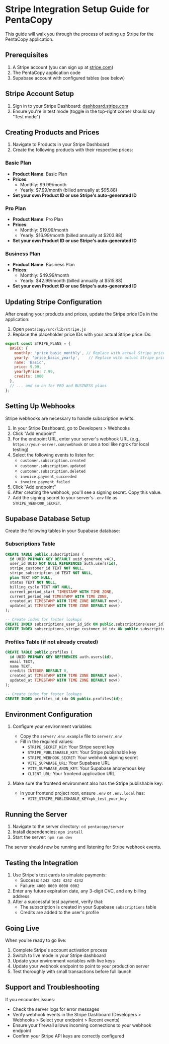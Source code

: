 # Stripe Integration Setup Guide for PentaCopy

This guide will walk you through the process of setting up Stripe for the PentaCopy application.

## Prerequisites

1. A Stripe account (you can sign up at [stripe.com](https://stripe.com))
2. The PentaCopy application code
3. Supabase account with configured tables (see below)

## Stripe Account Setup

1. Sign in to your Stripe Dashboard: [dashboard.stripe.com](https://dashboard.stripe.com)
2. Ensure you're in test mode (toggle in the top-right corner should say "Test mode")

## Creating Products and Prices

1. Navigate to Products in your Stripe Dashboard
2. Create the following products with their respective prices:

### Basic Plan
- **Product Name**: Basic Plan
- **Prices**:
  - Monthly: $9.99/month
  - Yearly: $7.99/month (billed annually at $95.88)
- **Set your own Product ID or use Stripe's auto-generated ID**

### Pro Plan
- **Product Name**: Pro Plan
- **Prices**:
  - Monthly: $19.99/month
  - Yearly: $16.99/month (billed annually at $203.88)
- **Set your own Product ID or use Stripe's auto-generated ID**

### Business Plan
- **Product Name**: Business Plan
- **Prices**:
  - Monthly: $49.99/month
  - Yearly: $42.99/month (billed annually at $515.88)
- **Set your own Product ID or use Stripe's auto-generated ID**

## Updating Stripe Configuration

After creating your products and prices, update the Stripe price IDs in the application:

1. Open `pentacopy/src/lib/stripe.js`
2. Replace the placeholder price IDs with your actual Stripe price IDs:

```javascript
export const STRIPE_PLANS = {
  BASIC: {
    monthly: 'price_basic_monthly', // Replace with actual Stripe price ID
    yearly: 'price_basic_yearly',    // Replace with actual Stripe price ID
    name: 'Basic',
    price: 9.99,
    yearlyPrice: 7.99,
    credits: 1000
  },
  // ... and so on for PRO and BUSINESS plans
};
```

## Setting Up Webhooks

Stripe webhooks are necessary to handle subscription events:

1. In your Stripe Dashboard, go to Developers > Webhooks
2. Click "Add endpoint"
3. For the endpoint URL, enter your server's webhook URL (e.g., `https://your-server.com/webhook` or use a tool like ngrok for local testing)
4. Select the following events to listen for:
   - `customer.subscription.created`
   - `customer.subscription.updated`
   - `customer.subscription.deleted`
   - `invoice.payment_succeeded`
   - `invoice.payment_failed`
5. Click "Add endpoint"
6. After creating the webhook, you'll see a signing secret. Copy this value.
7. Add the signing secret to your server's `.env` file as `STRIPE_WEBHOOK_SECRET`.

## Supabase Database Setup

Create the following tables in your Supabase database:

### Subscriptions Table
```sql
CREATE TABLE public.subscriptions (
  id UUID PRIMARY KEY DEFAULT uuid_generate_v4(),
  user_id UUID NOT NULL REFERENCES auth.users(id),
  stripe_customer_id TEXT NOT NULL,
  stripe_subscription_id TEXT NOT NULL,
  plan TEXT NOT NULL,
  status TEXT NOT NULL,
  billing_cycle TEXT NOT NULL,
  current_period_start TIMESTAMP WITH TIME ZONE,
  current_period_end TIMESTAMP WITH TIME ZONE,
  created_at TIMESTAMP WITH TIME ZONE DEFAULT now(),
  updated_at TIMESTAMP WITH TIME ZONE DEFAULT now()
);

-- Create index for faster lookups
CREATE INDEX subscriptions_user_id_idx ON public.subscriptions(user_id);
CREATE INDEX subscriptions_stripe_customer_id_idx ON public.subscriptions(stripe_customer_id);
```

### Profiles Table (if not already created)
```sql
CREATE TABLE public.profiles (
  id UUID PRIMARY KEY REFERENCES auth.users(id),
  email TEXT,
  name TEXT,
  credits INTEGER DEFAULT 0,
  created_at TIMESTAMP WITH TIME ZONE DEFAULT now(),
  updated_at TIMESTAMP WITH TIME ZONE DEFAULT now()
);

-- Create index for faster lookups
CREATE INDEX profiles_id_idx ON public.profiles(id);
```

## Environment Configuration

1. Configure your environment variables:
   - Copy the `server/.env.example` file to `server/.env`
   - Fill in the required values:
     - `STRIPE_SECRET_KEY`: Your Stripe secret key
     - `STRIPE_PUBLISHABLE_KEY`: Your Stripe publishable key
     - `STRIPE_WEBHOOK_SECRET`: Your webhook signing secret
     - `VITE_SUPABASE_URL`: Your Supabase URL
     - `VITE_SUPABASE_ANON_KEY`: Your Supabase anonymous key
     - `CLIENT_URL`: Your frontend application URL

2. Make sure the frontend environment also has the Stripe publishable key:
   - In your frontend project root, ensure `.env` or `.env.local` has:
     - `VITE_STRIPE_PUBLISHABLE_KEY=pk_test_your_key`

## Running the Server

1. Navigate to the server directory: `cd pentacopy/server`
2. Install dependencies: `npm install`
3. Start the server: `npm run dev`

The server should now be running and listening for Stripe webhook events.

## Testing the Integration

1. Use Stripe's test cards to simulate payments:
   - Success: `4242 4242 4242 4242`
   - Failure: `4000 0000 0000 0002`
2. Enter any future expiration date, any 3-digit CVC, and any billing address
3. After a successful test payment, verify that:
   - The subscription is created in your Supabase `subscriptions` table
   - Credits are added to the user's profile

## Going Live

When you're ready to go live:

1. Complete Stripe's account activation process
2. Switch to live mode in your Stripe dashboard
3. Update your environment variables with live keys
4. Update your webhook endpoint to point to your production server
5. Test thoroughly with small transactions before full launch

## Support and Troubleshooting

If you encounter issues:
- Check the server logs for error messages
- Verify webhook events in the Stripe Dashboard (Developers > Webhooks > Select your endpoint > Recent events)
- Ensure your firewall allows incoming connections to your webhook endpoint
- Confirm your Stripe API keys are correctly configured 